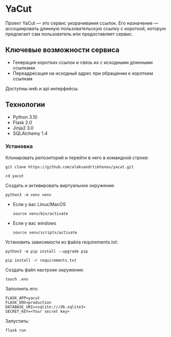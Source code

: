 # YaCut
Проект YaCut — это сервис укорачивания ссылок. Его назначение — ассоциировать длинную пользовательскую ссылку с короткой, которую предлагает сам пользователь или предоставляет сервис.

## Ключевые возможности сервиса
- Генерация коротких ссылок и связь их с исходными длинными ссылками
- Переадресация на исходный адрес при обращении к коротким ссылкам

Доступны web и api интерфейсы.

## Технологии
- Python 3.10
- Flask 2.0
- Jinja2 3.0
- SQLAlchemy 1.4
### Установка
Клонировать репозиторий и перейти в него в командной строке:

```
git clone https://github.com/aleksandrtikhonov/yacut.git
```

```
cd yacut
```

Cоздать и активировать виртуальное окружение:

```
python3 -m venv venv
```

* Если у вас Linux/MacOS

    ```
    source venv/bin/activate
    ```

* Если у вас windows

    ```
    source venv/scripts/activate
    ```

Установить зависимости из файла requirements.txt:

```
python3 -m pip install --upgrade pip
```

```
pip install -r requirements.txt
```
Создать файл настроек окружения:
```
touch .env
```
Заполнить его:
```
FLASK_APP=yacut
FLASK_ENV=production
DATABASE_URI=<sqlite:///db.sqlite3>
SECRET_KEY=<Your secret key>
```
Запустить:
```
flask run
```
